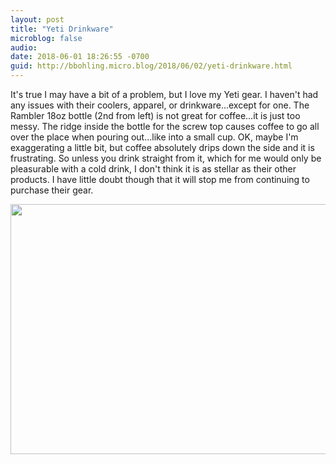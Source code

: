 ```yaml
---
layout: post
title: "Yeti Drinkware"
microblog: false
audio: 
date: 2018-06-01 18:26:55 -0700
guid: http://bbohling.micro.blog/2018/06/02/yeti-drinkware.html
---
```

It's true I may have a bit of a problem, but I love my Yeti gear. I haven't had any issues with their coolers, apparel, or drinkware...except for one. The Rambler 18oz bottle (2nd from left) is not great for coffee...it is just too messy. The ridge inside the bottle for the screw top causes coffee to go all over the place when pouring out...like into a small cup. OK, maybe I'm exaggerating a little bit, but coffee absolutely drips down the side and it is frustrating. So unless you drink straight from it, which for me would only be pleasurable with a cold drink, I don't think it is as stellar as their other products. I have little doubt though that it will stop me from continuing to purchase their gear.

<img src="http://micro.brandonbohling.com/uploads/2018/9825d5ea10.jpg" width="600" height="400" />
